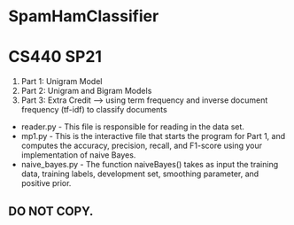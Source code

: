 # SpamHamClassifier
# CS440 SP21 #


1. Part 1: Unigram Model
2. Part 2: Unigram and Bigram Models
3. Part 3: Extra Credit --> using term frequency and inverse document frequency (tf-idf) to classify documents

- reader.py - This file is responsible for reading in the data set.
- mp1.py - This is the interactive file that starts the program for Part 1, and computes the accuracy, precision, recall, and F1-score using your implementation of naive Bayes.
- naive_bayes.py - The function naiveBayes() takes as input the training data, training labels, development set, smoothing parameter, and positive prior.

## DO NOT COPY. ##
